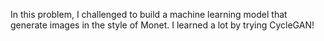  In this problem, I challenged to build a machine learning model that generate images in the style of Monet. I learned a lot by trying CycleGAN!
